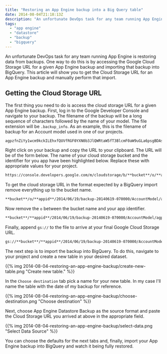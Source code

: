 ```yaml
---
title: "Restoring an App Engine backup into a Big Query table"
date: 2014-08-04T21:18:13Z
description: "An unfortunate DevOps task for any team running App Engine is restoring data from backups. One way to do this is by accessing the Google Cloud Storage URL for a given App Engine backup and importing that backup into BigQuery. This article will show you to get the Cloud Storage URL for an App Engine backup and manually perform that import."
tags: 
  - "app engine"
  - "datastore"
  - "backup"
  - "bigquery"
---
```


An unfortunate DevOps task for any team running App Engine is restoring data
from backups. One way to do this is by accessing the Google Cloud Storage URL
for a given App Engine backup and importing that backup into BigQuery. This
article will show you to get the Cloud Storage URL for an App Engine backup and
manually perform that import.

## Getting the Cloud Storage URL

The first thing you need to do is access the cloud storage URL for a given App
Engine backup. First, log in to the Google Developer Console and navigate to
your backup. The filename of the backup will be a long sequence of characters
followed by the name of your model. The file extension will be `.backup_info`.
As an example, this is the filename of backup for an Account model used in one
of our projects.

```bash
agpzfnZiYy1wcm9kckILEhxfQUVfRGF0YXN0b3JlQWRtaW5fT3BlcmF0aW9uGLa6psgBDAsSFl9BRV9CYWNrdXBfSW5mb3JtYXRpb24YAQw.AccountModel.backup_info
```

Right click on your backup and copy the URL to your clipboard. The URL will be
of the form below. The name of your cloud storage bucket and the identifier for
you app have been highlighted below. Replace these with appropriate values for
your project.

```bash
https://console.developers.google.com/m/cloudstorage/b/**bucket**/o/**appid**/2014/06/19/backup-20140619-070000/AccountModel/agpzfnZiYy1wcm9kckILEhxfQUVfRGF0YXN0b3JlQWRtaW5fT3BlcmF0aW9uGLa6psgBDAsSFl9BRV9CYWNrdXBfSW5mb3JtYXRpb24YAQw.AccountModel.backup_info
```

To get the cloud storage URL in the format expected by a BigQuery import remove
everything up to the bucket name.

```bash
**bucket**/o/**appid**/2014/06/19/backup-20140619-070000/AccountModel/agpzfnZiYy1wcm9kckILEhxfQUVfRGF0YXN0b3JlQWRtaW5fT3BlcmF0aW9uGLa6psgBDAsSFl9BRV9CYWNrdXBfSW5mb3JtYXRpb24YAQw.AccountModel.backup_info
```

Now remove the `o` between the bucket name and your app identifier.

```bash
**bucket**/**appid**/2014/06/19/backup-20140619-070000/AccountModel/agpzfnZiYy1wcm9kckILEhxfQUVfRGF0YXN0b3JlQWRtaW5fT3BlcmF0aW9uGLa6psgBDAsSFl9BRV9CYWNrdXBfSW5mb3JtYXRpb24YAQw.AccountModel.backup_info
```

Finally, append `gs://` to the file to arrive at your final Google Cloud Storage
URL.

```bash
gs://**bucket**/**appid**/2014/06/19/backup-20140619-070000/AccountModel/agpzfnZiYy1wcm9kckILEhxfQUVfRGF0YXN0b3JlQWRtaW5fT3BlcmF0aW9uGLa6psgBDAsSFl9BRV9CYWNrdXBfSW5mb3JtYXRpb24YAQw.AccountModel.backup_info 
```

The next step is to import the backup into BigQuery. To do this, navigate to
your project and create a new table in your desired dataset. 

{{% img 2014-08-04-restoring-an-app-engine-backup/create-new-table.png "Create
    new table." %}}

In the `Choose destination` tab pick a name for your new table. In my case I'll
name the table with the date of my backup for reference.

{{% img 2014-08-04-restoring-an-app-engine-backup/choose-destination.png "Choose
    destination" %}}

Next, choose App Engine Datastore Backup as the source format and paste the
Cloud Storage URL you arrived at above in the appropriate field. 

{{% img 2014-08-04-restoring-an-app-engine-backup/select-data.png "Select Data
    Source" %}}

You can choose the defaults for the next tabs and, finally, import your App
Engine backup into BigQuery and watch it being fully restored.

